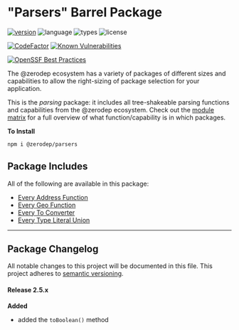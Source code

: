 # "Parsers" Barrel Package

[![version](https://img.shields.io/npm/v/@zerodep/parsers?style=flat-square&color=blue)](https://www.npmjs.com/package/@zerodep/parsers)
![language](https://img.shields.io/badge/typescript-100%25-blue?style=flat-square)
![types](https://img.shields.io/badge/types-included-blue?style=flat-square)
![license](https://img.shields.io/github/license/cdepage/zerodep?color=blue&style=flat-square)

[![CodeFactor](https://www.codefactor.io/repository/github/cdepage/zerodep/badge)](https://www.codefactor.io/repository/github/cdepage/zerodep)
[![Known Vulnerabilities](https://snyk.io/test/github/cdepage/zerodep/badge.svg)](https://snyk.io/test/github/cdepage/zerodep)

[![OpenSSF Best Practices](https://www.bestpractices.dev/projects/9225/badge)](https://www.bestpractices.dev/projects/9225)

The @zerodep ecosystem has a variety of packages of different sizes and capabilities to allow the right-sizing of package selection for your application.

This is the _parsing_ package: it includes all tree-shakeable parsing functions and capabilities from the @zerodep ecosystem. Check out the [module matrix](/) for a full overview of what function/capability is in which packages.

**To Install**

```bash
npm i @zerodep/parsers
```

## Package Includes

All of the following are available in this package:

- [Every Address Function](address.md)
- [Every Geo Function](geo.md)
- [Every To Converter](to.md)
- [Every Type Literal Union](types.md)

---

## Package Changelog

All notable changes to this project will be documented in this file. This project adheres to [semantic versioning](https://semver.org/spec/v2.0.0.html).

#### Release 2.5.x

**Added**

- added the `toBoolean()` method
